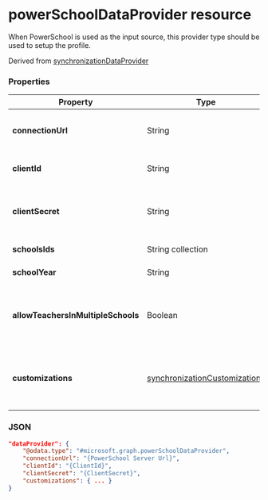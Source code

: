 # powerSchoolDataProvider resource

When PowerSchool is used as the input source, this provider type should be used to setup the profile.

Derived from [synchronizationDataProvider](synchronizationdataprovider.md)

### Properties

| Property | Type | Description |
|-|-|-|
| **connectionUrl** | String | The connection URL to the PowerSchool instance |
| **clientId** | String |  Client id used to connect to PowerSchool |
| **clientSecret** | String |  Client secret to authenticate connection to PowerSchool instance |
| **schoolsIds** | String collection |  The list of schools to sync |
| **schoolYear** | String |  The school year to sync |
| **allowTeachersInMultipleSchools** | Boolean |  Indicates whether source has multiple identifiers for a single student or teacher |
| **customizations** | [synchronizationCustomizations](synchronizationcustomizations.md) | Optional customization to be applied to the synchronization profile.

### JSON

```json
"dataProvider": {
    "@odata.type": "#microsoft.graph.powerSchoolDataProvider",
    "connectionUrl": "{PowerSchool Server Url}",
    "clientId": "{ClientId}",
    "clientSecret": "{ClientSecret}",
    "customizations": { ... }
}
```
